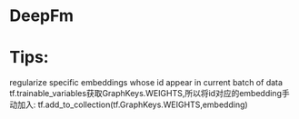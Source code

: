 # DeepFm
# Tips:
regularize specific embeddings whose id appear in current batch of data
tf.trainable_variables获取GraphKeys.WEIGHTS,所以将id对应的embedding手动加入: tf.add_to_collection(tf.GraphKeys.WEIGHTS,embedding)


